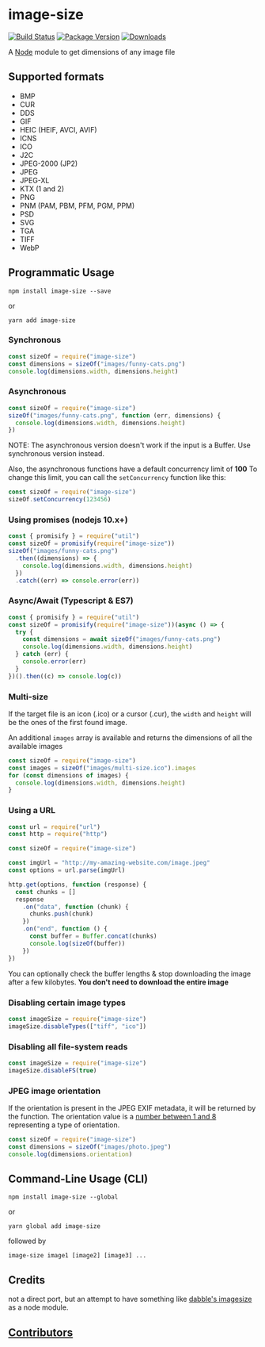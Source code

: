 # image-size

[![Build Status](https://circleci.com/gh/image-size/image-size.svg?style=shield)](https://circleci.com/gh/image-size/image-size)
[![Package Version](https://img.shields.io/npm/v/image-size.svg)](https://www.npmjs.com/package/image-size)
[![Downloads](https://img.shields.io/npm/dm/image-size.svg)](http://npm-stat.com/charts.html?package=image-size&author=&from=&to=)

A [Node](https://nodejs.org/en/) module to get dimensions of any image file

## Supported formats

- BMP
- CUR
- DDS
- GIF
- HEIC (HEIF, AVCI, AVIF)
- ICNS
- ICO
- J2C
- JPEG-2000 (JP2)
- JPEG
- JPEG-XL
- KTX (1 and 2)
- PNG
- PNM (PAM, PBM, PFM, PGM, PPM)
- PSD
- SVG
- TGA
- TIFF
- WebP

## Programmatic Usage

```shell
npm install image-size --save
```

or

```shell
yarn add image-size
```

### Synchronous

```javascript
const sizeOf = require("image-size")
const dimensions = sizeOf("images/funny-cats.png")
console.log(dimensions.width, dimensions.height)
```

### Asynchronous

```javascript
const sizeOf = require("image-size")
sizeOf("images/funny-cats.png", function (err, dimensions) {
  console.log(dimensions.width, dimensions.height)
})
```

NOTE: The asynchronous version doesn't work if the input is a Buffer. Use synchronous version
instead.

Also, the asynchronous functions have a default concurrency limit of **100**
To change this limit, you can call the `setConcurrency` function like this:

```javascript
const sizeOf = require("image-size")
sizeOf.setConcurrency(123456)
```

### Using promises (nodejs 10.x+)

```javascript
const { promisify } = require("util")
const sizeOf = promisify(require("image-size"))
sizeOf("images/funny-cats.png")
  .then((dimensions) => {
    console.log(dimensions.width, dimensions.height)
  })
  .catch((err) => console.error(err))
```

### Async/Await (Typescript & ES7)

```javascript
const { promisify } = require("util")
const sizeOf = promisify(require("image-size"))(async () => {
  try {
    const dimensions = await sizeOf("images/funny-cats.png")
    console.log(dimensions.width, dimensions.height)
  } catch (err) {
    console.error(err)
  }
})().then((c) => console.log(c))
```

### Multi-size

If the target file is an icon (.ico) or a cursor (.cur), the `width` and `height` will be the ones
of the first found image.

An additional `images` array is available and returns the dimensions of all the available images

```javascript
const sizeOf = require("image-size")
const images = sizeOf("images/multi-size.ico").images
for (const dimensions of images) {
  console.log(dimensions.width, dimensions.height)
}
```

### Using a URL

```javascript
const url = require("url")
const http = require("http")

const sizeOf = require("image-size")

const imgUrl = "http://my-amazing-website.com/image.jpeg"
const options = url.parse(imgUrl)

http.get(options, function (response) {
  const chunks = []
  response
    .on("data", function (chunk) {
      chunks.push(chunk)
    })
    .on("end", function () {
      const buffer = Buffer.concat(chunks)
      console.log(sizeOf(buffer))
    })
})
```

You can optionally check the buffer lengths & stop downloading the image after a few kilobytes.
**You don't need to download the entire image**

### Disabling certain image types

```javascript
const imageSize = require("image-size")
imageSize.disableTypes(["tiff", "ico"])
```

### Disabling all file-system reads

```javascript
const imageSize = require("image-size")
imageSize.disableFS(true)
```

### JPEG image orientation

If the orientation is present in the JPEG EXIF metadata, it will be returned by the function. The
orientation value is
a [number between 1 and 8](https://exiftool.org/TagNames/EXIF.html#:~:text=0x0112,8%20=%20Rotate%20270%20CW)
representing a type of orientation.

```javascript
const sizeOf = require("image-size")
const dimensions = sizeOf("images/photo.jpeg")
console.log(dimensions.orientation)
```

## Command-Line Usage (CLI)

```shell
npm install image-size --global
```

or

```shell
yarn global add image-size
```

followed by

```shell
image-size image1 [image2] [image3] ...
```

## Credits

not a direct port, but an attempt to have something like
[dabble's imagesize](https://github.com/dabble/imagesize/blob/master/lib/image_size.rb) as a node
module.

## [Contributors](Contributors.md)
